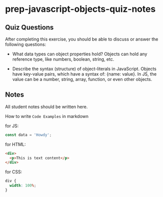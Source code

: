 # prep-javascript-objects-quiz-notes

## Quiz Questions

After completing this exercise, you should be able to discuss or answer the following questions:

- What data types can object properties hold?
  Objects can hold any reference type, like numbers, boolean, string, etc.

- Describe the syntax (structure) of object-literals in JavaScript.
  Objects have key-value pairs, which have a syntax of: {name: value}. In JS, the value can be a number, string, array, function, or even other objects.

## Notes

All student notes should be written here.

How to write `Code Examples` in markdown

for JS:

```javascript
const data = 'Howdy';
```

for HTML:

```html
<div>
  <p>This is text content</p>
</div>
```

for CSS:

```css
div {
  width: 100%;
}
```
